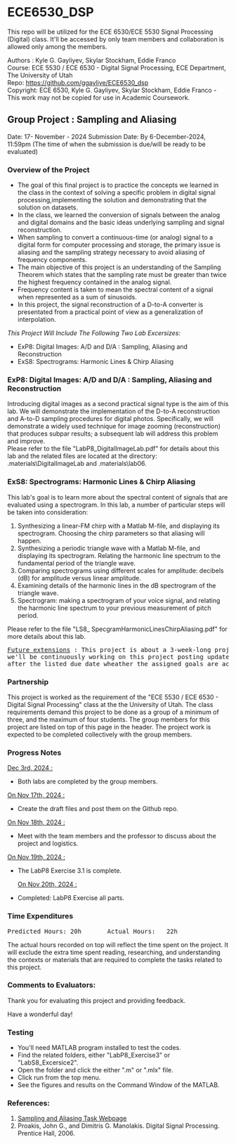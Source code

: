 # ECE6530_DSP
 This repo will be utilized for the ECE 6530/ECE 5530 Signal Processing (Digital) class. It'll be accessed by only team members and collaboration is allowed only among the members.

Authors : Kyle G. Gayliyev, Skylar Stockham, Eddie Franco  <br>
Course: ECE 5530 / ECE 6530 - Digital Signal Processing, ECE Department, The University of Utah<br>
Repo: https://github.com/ggayliye/ECE6530_dsp <br>
Copyright: ECE 6530, Kyle G. Gayliyev, Skylar Stockham, Eddie Franco - This work may not be copied for use in Academic Coursework.

## Group Project : Sampling and Aliasing
Date: 17- November - 2024
Submission Date: By 6-December-2024, 11:59pm (The time of when the submission is due/will be ready to be evaluated)

### Overview of the Project

- The goal of this final project is to practice the concepts we learned in the class 
in the context of solving a specific problem in digital signal processing,implementing 
the solution and demonstrating that the solution on datasets.
- In the class, we learned the conversion of signals between the analog and digital 
domains and the basic ideas underlying sampling and signal reconstruction.
- When sampling to convert a continuous-time (or analog) signal to a digital 
form for computer processing and storage, the primary issue is aliasing and 
the sampling strategy necessary to avoid aliasing of frequency components.
- The main objective of this project is an understanding of the Sampling Theorem 
which states that the sampling rate must be greater than twice the highest frequency 
contained in the analog signal. 
- Frequency content is taken to mean the spectral content of a signal when represented as a sum of sinusoids.
- In this project, the signal reconstruction of a D-to-A converter is presentated from a practical point 
of view as a generalization of interpolation. <br>

*This Project Will Include The Following Two Lab Excersizes:* <br>
- ExP8: Digital Images: A/D and D/A : Sampling, Aliasing and Reconstruction
- ExS8: Spectrograms: Harmonic Lines & Chirp Aliasing 

### ExP8: Digital Images: A/D and D/A : Sampling, Aliasing and Reconstruction

Introducing digital images as a second practical signal type is the aim of this lab. 
We will demonstrate the implementation of the D-to-A reconstruction and A-to-D sampling 
procedures for digital photos. Specifically, we will demonstrate a widely used technique 
for image zooming (reconstruction) that produces subpar results; a subsequent lab will address 
this problem and improve.<br>
Please refer to the file "LabP8_DigitalImageLab.pdf" for details about this lab 
and the related files are located at the directory: \.materials\DigitalImageLab and \.materials\lab06.

### ExS8: Spectrograms: Harmonic Lines & Chirp Aliasing

This lab's goal is to learn more about the spectral content of 
signals that are evaluated using a spectrogram. In this lab, 
a number of particular steps will be taken into consideration:<br>

1. Synthesizing a linear-FM chirp with a Matlab M-file, and displaying its spectrogram. 
Choosing the chirp parameters so that aliasing will happen.<br>
2. Synthesizing a periodic triangle wave with a Matlab M-file, 
and displaying its spectrogram. Relating the harmonic line spectrum to the 
fundamental period of the triangle wave.<br>
3. Comparing spectrograms using different scales for amplitude: decibels (dB) 
for amplitude versus linear amplitude.<br>
4. Examining details of the harmonic lines in the dB spectrogram of the triangle wave.<br>
5. Spectrogram: making a spectrogram of your voice signal, and relating the harmonic line 
spectrum to your previous measurement of pitch period.<br>

Please refer to the file "LS8_ SpecgramHarmonicLinesChirpAliasing.pdf" for more details about this lab.


<pre><ins>Future extensions</ins> : This project is about a 3-week-long project. As a group members, 
we'll be continuously working on this project posting updates. There will be no extentions of this project 
after the listed due date wheather the assigned goals are accomplished or not. </pre>

### Partnership

This project is worked as the requirement of the "ECE 5530 / ECE 6530 - Digital Signal Processing" 
class at the the University of Utah. The class requirements demand 
this project to be done as a group of a minimum of three, and the maximum of four students. 
The group members for this project are listed on top of this page in the header. 
The project work is expected to be completed collectively with the group members.

### Progress Notes
<ins> Dec 3rd, 2024 : </ins> <br>
 - Both labs are completed by the group members. <br>

<ins> On Nov 17th, 2024 : </ins> <br>
 - Create the draft files and post them on the Github repo. <br>
 
 <ins> On Nov 18th, 2024 : </ins> <br>
 - Meet with the team members and the professor to discuss about the project and logistics.
 
  <ins> On Nov 19th, 2024 : </ins> <br>
 - The LabP8 Exercise 3.1 is complete.
 
   <ins> On Nov 20th, 2024 : </ins> <br>
 - Completed: LabP8 Exercise all parts.
 
### Time Expenditures

<pre>Predicted Hours: 20h		Actual Hours:	22h		 </pre>

The actual hours recorded on top will reflect the time spent 
on the project. It will exclude the extra time spent reading, researching, 
and understanding the contexts or materials that are required 
to complete the tasks related to this project.

### Comments to Evaluators:

Thank you for evaluating this project and providing feedback. <br>

Have a wonderful day!

### Testing

- You'll need MATLAB program installed to test the codes.
- Find the related folders, either "LabP8_Exercise3" or "LabS8_Excersice2".
- Open the folder and click the either ".m" or ".mlx" file.
- Click run from the top menu. 
- See the figures and results on the Command Window of the MATLAB.

### References:

1. <a href="https://dspfirst.gatech.edu/chapters/04samplin/overview.html" target="_blank">Sampling and Aliasing Task Webpage</a> <br>
2. Proakis, John G., and Dimitris G. Manolakis. Digital Signal Processing. Prentice Hall, 2006. <br>
 
 










